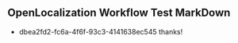 ## OpenLocalization Workflow Test MarkDown
* dbea2fd2-fc6a-4f6f-93c3-4141638ec545 
thanks!<!--HONumber=Mar16_HO2-->
